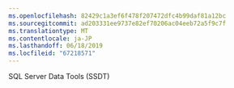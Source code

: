 ```yaml
---
ms.openlocfilehash: 82429c1a3ef6f478f207472dfc4b99daf81a12bc
ms.sourcegitcommit: ad203331ee9737e82ef70206ac04eeb72a5f9c7f
ms.translationtype: MT
ms.contentlocale: ja-JP
ms.lasthandoff: 06/18/2019
ms.locfileid: "67218571"
---
```

SQL Server Data Tools (SSDT)